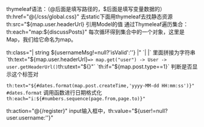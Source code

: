 
thymeleaf语法：（@后面是填写路径的，$后面是填写变量数据的）
th:href="@{/css/global.css}" 去static下面用thymeleaf去找静态资源
th:src="${map.user.headerUrl} 引用Model的值
通过Thymeleaf遍历集合：
th:each="map:${discussPosts}" 每次循环得到集合中的一个对象，这里是Map，我们给它命名为map。

th:class="| string ${usernameMsg!=null?'isValid':''} |" `| |` 里面拼接为字符串
`th:text="${map.user.headerUrl}` => map.get("user") -> User -> user.getHeaderUrl()
`th:utext="${}"`
`th:if="${map.post.type==1}` 判断是否显示这个标签对

`th:text="${#dates.format(map.post.createTime,'yyyy-MM-dd HH:mm:ss')}"` `#dates.format` 调用函数进行日期格式化
`th:each="i:${#numbers.sequence(page.from,page.to)}"`

th:action="@{/register}" 
input输入框中，th:value="${user!=null?user.username:''}"